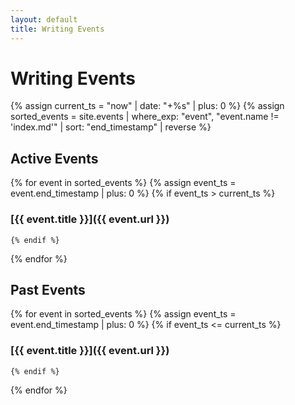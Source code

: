 ```yaml
---
layout: default
title: Writing Events
---
```


# Writing Events

{% assign current_ts = "now" | date: "+%s" | plus: 0 %}
{% assign sorted_events = site.events | where_exp: "event", "event.name != 'index.md'" | sort: "end_timestamp" | reverse %}

## Active Events

{% for event in sorted_events %}
    {% assign event_ts = event.end_timestamp | plus: 0 %}
    {% if event_ts > current_ts %}
### [{{ event.title }}]({{ event.url }})
    {% endif %}
{% endfor %}

## Past Events

{% for event in sorted_events %}
    {% assign event_ts = event.end_timestamp | plus: 0 %}
    {% if event_ts <= current_ts %}
### [{{ event.title }}]({{ event.url }})
    {% endif %}
{% endfor %}